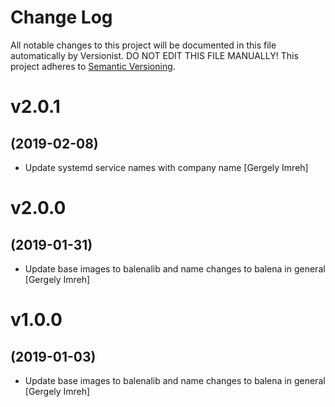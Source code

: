 # Change Log

All notable changes to this project will be documented in this file
automatically by Versionist. DO NOT EDIT THIS FILE MANUALLY!
This project adheres to [Semantic Versioning](http://semver.org/).

# v2.0.1
## (2019-02-08)

* Update systemd service names with company name [Gergely Imreh]

# v2.0.0
## (2019-01-31)

* Update base images to balenalib and name changes to balena in general [Gergely Imreh]

# v1.0.0
## (2019-01-03)

* Update base images to balenalib and name changes to balena in general [Gergely Imreh]
